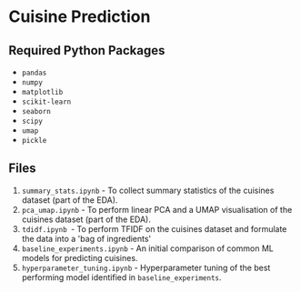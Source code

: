 # Cuisine Prediction

## Required Python Packages
- `pandas`
- `numpy`
- `matplotlib`
- `scikit-learn`
- `seaborn` 
- `scipy`
- `umap`
- `pickle`

## Files
1. `summary_stats.ipynb` - To collect summary statistics of the cuisines dataset (part of the EDA).
2. `pca_umap.ipynb` - To perform linear PCA and a UMAP visualisation of the cuisines dataset (part of the EDA).
3. `tdidf.ipynb `- To perform TFIDF on the cuisines dataset and formulate the data into a 'bag of ingredients'
4. `baseline_experiments.ipynb` - An initial comparison of common ML models for predicting cuisines.
5. `hyperparameter_tuning.ipynb` - Hyperparameter tuning of the best performing model identified in `baseline_experiments`.
